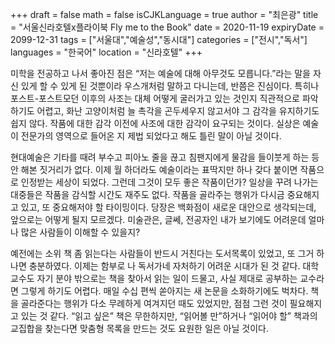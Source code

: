 +++
draft = false
math = false
isCJKLanguage = true
author = "최은광"
title = "서울신라호텔x플라이북 Fly me to the Book"
date = 2020-11-19
expiryDate = 2099-12-31
tags = ["서울대","예술성","동시대"]
categories = ["전시","독서"]
languages = "한국어"
location = "신라호텔"
+++

미학을 전공하고 나서 좋아진 점은 “저는 예술에 대해 아무것도 모릅니다.”라는 말을 자신 있게 할 수 있게 된 것뿐이라 우스개처럼 말하고 다니는데, 반쯤은 진심이다. 특히나 포스트-포스트모던 이후의 사조는 대체 어떻게 굴러가고 있는 것인지 직관적으로 파악하기도 어렵고, 화난 고양이처럼 늘 촉각을 곤두세우지 않고서야 그 감각을 유지하기도 쉽지 않다. 작품에 대한 감각 이전에 사조에 대한 감각이 요구되는 것이다. 실상은 예술이 전문가의 영역으로 들어온 지 제법 되었다고 해도 틀린 말이 아닐 것이다.

현대예술은 기타를 때려 부수고 피아노 줄을 끊고 침팬지에게 물감을 들이붓게 하는 등 안 해본 짓거리가 없다. 이제 월 하더라도 예술이라는 표딱지만 하나 갖다 붙이면 작품으로 인정받는 세상이 되었다. 그런데 그것이 모두 좋은 작품이던가? 일상을 꾸려 나가는 대중들은 작품을 감식할 시간도 재주도 없다. 작품을 골라주는 행위가 다시금 중요해지고 있고, 또 중요해저야 할 타이밍이다. 당장은 백화점이 새로운 대안으로 생각되는데, 앞으로는 어떻게 될지 모르겠다. 미술관은, 글쎄, 전공자인 내가 보기에도 어려운데 얼마나 많은 사람들이 이해할 수 있을지?

예전에는 소위 책 좀 읽는다는 사람들이 반드시 거친다는 도서목록이 있었고, 또 그거 하나면 충분하였다. 이제는 함부로 나 독서가네 자처하기 어려운 시대가 된 것 같다. 대학교수도 자기 분야 밖으로는 책을 찾아서 읽는 일이 드물고, 사실 제대로 공부하는 교수라면 그렇게 하기도 어렵다. 매일 수십 편씩 쏟아지는 새 논문을 소화하기에도 벅차다. 책을 골라준다는 행위가 다소 무례하게 여겨지던 때도 있었지만, 점점 그런 것이 필요해지고 있는 것 같다. “읽고 싶은” 책은 무한하지만, “읽어볼 만”하거나 “읽어야 할” 책과의 교집합을 찾는다면 맞춤형 목록을 만드는 것도 요원한 일은 아닐 것이다.